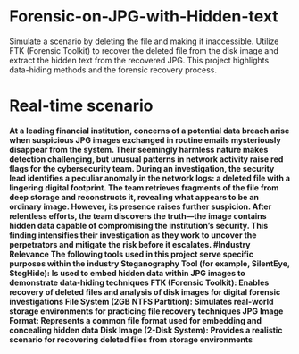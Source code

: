 # Forensic-on-JPG-with-Hidden-text
Simulate a scenario by deleting the file and making it inaccessible. Utilize FTK (Forensic Toolkit) to recover the deleted file from the disk image and extract the hidden text from the recovered JPG. This project highlights data-hiding methods and the forensic recovery process. <b>
# Real-time scenario
At a leading financial institution, concerns of a potential data breach arise when suspicious JPG images exchanged in routine emails mysteriously disappear from the system. Their seemingly harmless nature makes detection challenging, but unusual patterns in network activity raise red flags for the cybersecurity team. <b>
During an investigation, the security lead identifies a peculiar anomaly in the network logs: a deleted file with a lingering digital footprint. The team retrieves fragments of the file from deep storage and reconstructs it, revealing what appears to be an ordinary image. However, its presence raises further suspicion. <b>
After relentless efforts, the team discovers the truth—the image contains hidden data capable of compromising the institution’s security. This finding intensifies their investigation as they work to uncover the perpetrators and mitigate the risk before it escalates. <b>
#Industry Relevance
The following tools used in this project serve specific purposes within the industry<b>
Steganography Tool (for example, SilentEye, StegHide): Is used to embed hidden data within JPG images to demonstrate data-hiding techniques<b>
FTK (Forensic Toolkit): Enables recovery of deleted files and analysis of disk images for digital forensic investigations<b>
File System (2GB NTFS Partition): Simulates real-world storage environments for practicing file recovery techniques<b>
JPG Image Format: Represents a common file format used for embedding and concealing hidden data<b>
Disk Image (2-Disk System): Provides a realistic scenario for recovering deleted files from storage environments<b>
